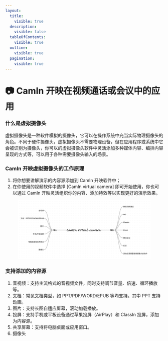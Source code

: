 ```yaml
---
layout:
  title:
    visible: true
  description:
    visible: false
  tableOfContents:
    visible: true
  outline:
    visible: true
  pagination:
    visible: true
---
```


# 📷 CamIn 开映在视频通话或会议中的应用

### 什么是虚拟摄像头

虚拟摄像头是一种软件模拟的摄像头，它可以在操作系统中充当实际物理摄像头的角色。不同于硬件摄像头，虚拟摄像头不需要物理设备，但在应用程序或系统中它会被识别为摄像头，你可以的虚拟摄像头软件中灵活添加多种媒体内容、编排内容呈现的方式等，可以用于各种需要摄像头输入的场景。

### CamIn 开映虚拟摄像头的工作原理

1. 将你想要讲解演示的内容源添加到 CamIn 开映软件中；
2. 在你使用的视频软件中选择 \[CamIn virtual camera] 即可开始使用，你也可以通过 CamIn 开映灵活组织你的内容、添加特效等以实现更好的演示效果。

<figure><img src="../../.gitbook/assets/image (1).png" alt=""><figcaption></figcaption></figure>

### 支持添加的内容源

1. 音视频：支持主流格式的音视频文件，同时支持调节音量、倍速、循环播放等。
2. 文档：常见文档类型，如 PPT/PDF/WORD/EPUB 等均支持。其中 PPT 支持动画。
3. 图片：支持长图自适应屏幕，滚动加载播放。
4. 投屏：支持手机或平板设备通过苹果投屏（AirPlay）和 ClassIn 投屏，添加为内容源。
5. 共享屏幕：支持将电脑桌面或应用窗口。
6. 摄像头
